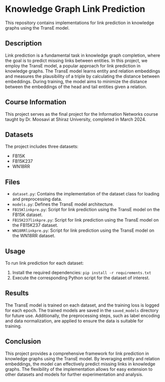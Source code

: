 # Knowledge Graph Link Prediction

This repository contains implementations for link prediction in knowledge graphs using the TransE model.

## Description
Link prediction is a fundamental task in knowledge graph completion, where the goal is to predict missing links between entities. In this project, we employ the TransE model, a popular approach for link prediction in knowledge graphs. The TransE model learns entity and relation embeddings and measures the plausibility of a triple by calculating the distance between embeddings. During training, the model aims to minimize the distance between the embeddings of the head and tail entities given a relation.

## Course Information
This project serves as the final project for the Information Networks course taught by Dr. Moosavi at Shiraz University, completed in March 2024.

## Datasets
The project includes three datasets:
- FB15K
- FB15K237
- WN18RR

## Files
- `dataset.py`: Contains the implementation of the dataset class for loading and preprocessing data.
- `models.py`: Defines the TransE model architecture.
- `FB15Klinkpre.py`: Script for link prediction using the TransE model on the FB15K dataset.
- `FB15K237linkpre.py`: Script for link prediction using the TransE model on the FB15K237 dataset.
- `WN18RRlinkpre.py`: Script for link prediction using the TransE model on the WN18RR dataset.

## Usage
To run link prediction for each dataset:
1. Install the required dependencies: `pip install -r requirements.txt`
2. Execute the corresponding Python script for the dataset of interest.

## Results
The TransE model is trained on each dataset, and the training loss is logged for each epoch. The trained models are saved in the `saved_models` directory for future use. Additionally, the preprocessing steps, such as label encoding and data normalization, are applied to ensure the data is suitable for training.

## Conclusion
This project provides a comprehensive framework for link prediction in knowledge graphs using the TransE model. By leveraging entity and relation embeddings, the model can effectively predict missing links in knowledge graphs. The flexibility of the implementation allows for easy extension to other datasets and models for further experimentation and analysis.